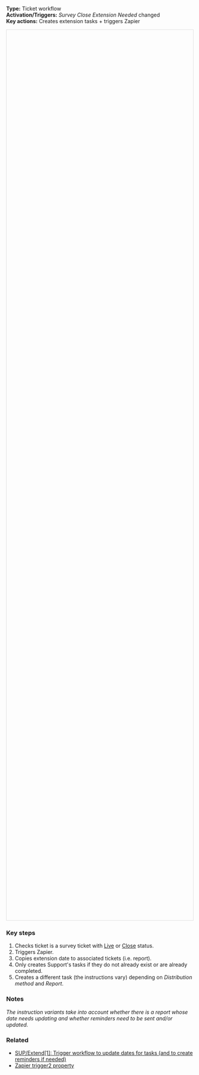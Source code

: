 **Type:** Ticket workflow  
**Activation/Triggers:** *Survey Close Extension Needed* changed  
**Key actions:** Creates extension tasks + triggers Zapier  

<div id="viewer" style="width:100%;height:60vh;border:1px solid #ddd;"></div>
<script src="https://cdn.jsdelivr.net/npm/openseadragon@4.1/build/openseadragon/openseadragon.min.js"></script>
<script>
  document.addEventListener('DOMContentLoaded', function () {
    var basePath = window.location.pathname.replace(/\/workflows\/.*/, '/');
    var imgUrl = basePath + "images/SUP-Extend-0-Create-initial-tasks-and-start-date-calculation-workflow.png";
    OpenSeadragon({ id: "viewer", prefixUrl: "https://cdn.jsdelivr.net/npm/openseadragon@4.1/build/openseadragon/images/", tileSources: { type: "image", url: imgUrl, buildPyramid: false }, showNavigator: true, showZoomControl: true, showHomeControl: true, showFullPageControl: false });
  });
</script>

### Key steps  
1. Checks ticket is a survey ticket with <u>Live</u> or <u>Close</u> status.   
2. Triggers Zapier. 
3. Copies extension date to associated tickets (i.e. report).  
4. Only creates Support's tasks if they do not already exist or are already completed.  
5. Creates a different task (the instructions vary) depending on *Distribution method* and *Report*.  

### Notes  
<i>The instruction variants take into account whether there is a report whose date needs updating and whether reminders need to be sent and/or updated.</i>  

### Related  
- [SUP/Extend[1]: Trigger workflow to update dates for tasks (and to create reminders if needed)](../workflows/SUP-Extend-1-Trigger-workflow-to-update-dates-for-tasks.md)  
- [Zapier trigger2 property](../articles/Workflow-internal-properties.md#zapier-trigger-zapier-trigger2)  
